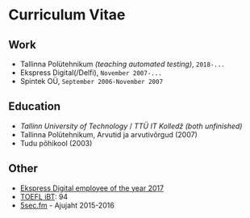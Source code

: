 # Curriculum Vitae

## Work
 - Tallinna Polütehnikum _(teaching automated testing)_, `2018-...`
 - Ekspress Digital(/Delfi), `November 2007-...`
 - Spintek OÜ, `September 2006-November 2007`

## Education
 - _Tallinn University of Technology_ / _TTÜ IT Kolledž_ _(both unfinished)_
 - Tallinna Polütehnikum, Arvutid ja arvutivõrgud (2007)
 - Tudu põhikool (2003)

## Other
 - [Ekspress Digital employee of the year 2017](https://www.facebook.com/eritikass/posts/1633042516755394)
 - [TOEFL iBT](https://www.ets.org/toefl/ibt/about): 94
 - [5sec.fm](https://www.5sec.fm/) - Ajujaht 2015-2016
